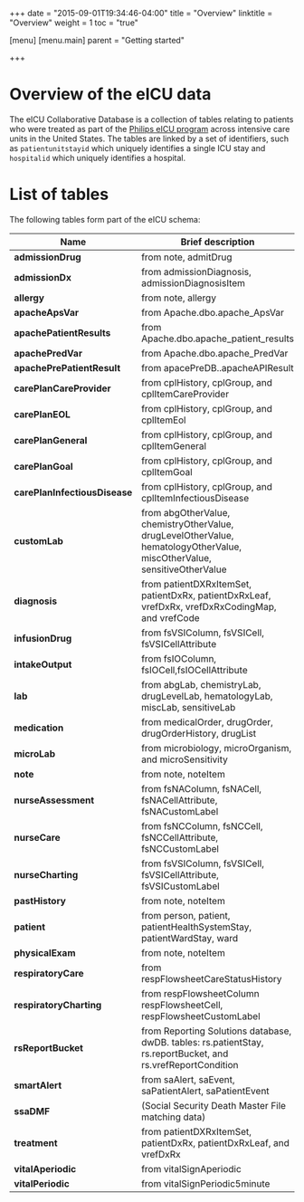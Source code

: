 +++
date = "2015-09-01T19:34:46-04:00"
title = "Overview"
linktitle = "Overview"
weight = 1
toc = "true"

[menu]
  [menu.main]
    parent = "Getting started"

+++


# Overview of the eICU data

The eICU Collaborative Database is a collection of tables relating to patients who were treated as part of the [Philips eICU program](http://www.usa.philips.com/healthcare/product/HCNOCTN503/eicu-program-telehealth-for-the-intensive-care-unit) across intensive care units in the United States. The tables are linked by a set of identifiers, such as `patientunitstayid` which uniquely identifies a single ICU stay and `hospitalid` which uniquely identifies a hospital. 

# List of tables

The following tables form part of the eICU schema:

**Name**                        | **Brief description**
------------------------------- | -------------------------------------------------------------------------------------------------------------------------
**admissionDrug**               | from note, admitDrug
**admissionDx**                 | from admissionDiagnosis, admissionDiagnosisItem
**allergy**                     | from note, allergy
**apacheApsVar**                | from Apache.dbo.apache\_ApsVar
**apachePatientResults**        | from Apache.dbo.apache\_patient\_results
**apachePredVar**               | from Apache.dbo.apache\_PredVar
**apachePrePatientResult**      | from apacePreDB..apacheAPIResult
**carePlanCareProvider**        | from cplHistory, cplGroup, and cplItemCareProvider
**carePlanEOL**                 | from cplHistory, cplGroup, and cplItemEol
**carePlanGeneral**             | from cplHistory, cplGroup, and cplItemGeneral
**carePlanGoal**                | from cplHistory, cplGroup, and cplItemGoal
**carePlanInfectiousDisease**   | from cplHistory, cplGroup, and cplItemInfectiousDisease
**customLab**                   | from abgOtherValue, chemistryOtherValue, drugLevelOtherValue, hematologyOtherValue, miscOtherValue, sensitiveOtherValue
**diagnosis**                   | from patientDXRxItemSet, patientDxRx, patientDxRxLeaf, vrefDxRx, vrefDxRxCodingMap, and vrefCode
**infusionDrug**                | from fsVSIColumn, fsVSICell, fsVSICellAttribute
**intakeOutput**                | from fsIOColumn, fsIOCell,fsIOCellAttribute
**lab**                         | from abgLab, chemistryLab, drugLevelLab, hematologyLab, miscLab, sensitiveLab
**medication**                  | from medicalOrder, drugOrder, drugOrderHistory, drugList
**microLab**                    | from microbiology, microOrganism, and microSensitivity
**note**                        | from note, noteItem
**nurseAssessment**             | from fsNAColumn, fsNACell, fsNACellAttribute, fsNACustomLabel
**nurseCare**                   | from fsNCColumn, fsNCCell, fsNCCellAttribute, fsNCCustomLabel
**nurseCharting**               | from fsVSIColumn, fsVSICell, fsVSICellAttribute, fsVSICustomLabel
**pastHistory**                 | from note, noteItem
**patient**                     | from person, patient, patientHealthSystemStay, patientWardStay, ward
**physicalExam**                | from note, noteItem
**respiratoryCare**             | from respFlowsheetCareStatusHistory
**respiratoryCharting**         | from respFlowsheetColumn respFlowsheetCell, respFlowsheetCustomLabel
**rsReportBucket**              | from Reporting Solutions database, dwDB. tables: rs.patientStay, rs.reportBucket, and rs.vrefReportCondition
**smartAlert**                    | from saAlert, saEvent, saPatientAlert, saPatientEvent
**ssaDMF**                      | (Social Security Death Master File matching data)
**treatment**                   | from patientDXRxItemSet, patientDxRx, patientDxRxLeaf, and vrefDxRx
**vitalAperiodic**              | from vitalSignAperiodic
**vitalPeriodic**               | from vitalSignPeriodic5minute



